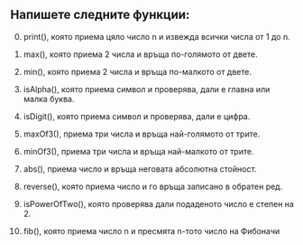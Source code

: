 ## Напишете следните функции:

0. print(), която приема цяло число n и извежда всички числа от 1 до n.

1. max(), която приема 2 числа и връща по-голямото от двете.

2. min(), която приема 2 числа и връща по-малкото от двете.

3. isAlpha(), която приема символ и проверява, дали е главна или малка буква.

4. isDigit(), която приема символ и проверява, дали е цифра.

5. maxOf3(), приема три числа и връща най-голямото от трите.

6. minOf3(), приема три числа и връща най-малкото от трите.

7. abs(), приема число и връща неговата абсолютна стойност.

8. reverse(), която приема число и го връща записано в обратен ред.

9. isPowerOfTwo(), която проверява дали подаденото число е степен на 2.

10. fib(), която приема число n и пресмята n-тото число на Фибоначи

